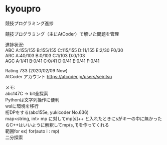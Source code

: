 # kyoupro
競技プログラミング進捗

競技プログラミング（主にAtCoder）で解いた問題を管理

進捗状況:  
ABC A:155/155 B:155/155 C:115/155 D:11/155 E:2/30 F0/30  
ARC A:40/103 B:0/103 C:1/103 D:0/103  
AGC A:1/41 B:0/41 C:0/41 D:0/41 E:0/41 F:0/41

Rating 733 (2020/02/09 Now)  
AtCoder アカウント
https://atcoder.jp/users/seiritsu

メモ:  
abc147C -> bit全探索  
Pythonは文字列操作に便利  
wslに環境を移行  
桁DPをする(abc155e, yukicoder No.636)  
map<string, int> mp に対してmp[s]++ と入れたときにsがキーの中に無かったらC++はいいように解釈してmp(s, 1)を作ってくれる  
範囲for ex) for(auto i : mp)  
二分探索  